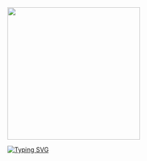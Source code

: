 <img src="https://example.com/your-image.gif" width="300"/>


[![Typing SVG](https://readme-typing-svg.demolab.com?font=Fira+Code&pause=1000&color=F70000&width=435&lines=Ben-3id;%22Just+a+machine+learning+enthusiast%22)](https://git.io/typing-svg)
